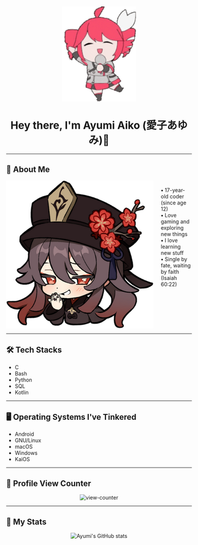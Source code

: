 <p align="center">
  <img src="https://raw.githubusercontent.com/Crystaltrd/Crystaltrd/refs/heads/main/teto-tetoris.gif" alt="tetoris" width="200">
</p>

<h1 align="center">Hey there, I'm Ayumi Aiko (愛子あゆみ)👋</h1>

---

## 🌸 About Me
<p>
  <img src="hutao.png" alt="Hu Tao" width="400" align="left" style="margin-right: 20px;" />
  <br>
  <b>•</b> 17-year-old coder (since age 12)<br>
  <b>•</b> Love gaming and exploring new things<br>
  <b>•</b> I love learning new stuff<br>
  <b>•</b> Single by fate, waiting by faith (Isaiah 60:22)<br>
</p>

<br clear="left"/>

---

## 🛠️ Tech Stacks
- C
- Bash
- Python
- SQL
- Kotlin

---

## 🖥️ Operating Systems I've Tinkered
- Android
- GNU/Linux
- macOS
- Windows
- KaiOS

---

## 👀 Profile View Counter
<p align="center">
  <img src="https://moe-counter.glitch.me/get/@ayumi-aiko?theme=original-new" alt="view-counter"/>
</p>

---

## 🥰 My Stats
<p align="center">
  <img src="https://github-readme-stats.vercel.app/api?username=ayumi-aiko&show_icons=true&theme=tokyonight&include_all_commits=true&count_private=true" alt="Ayumi's GitHub stats" />
</p>